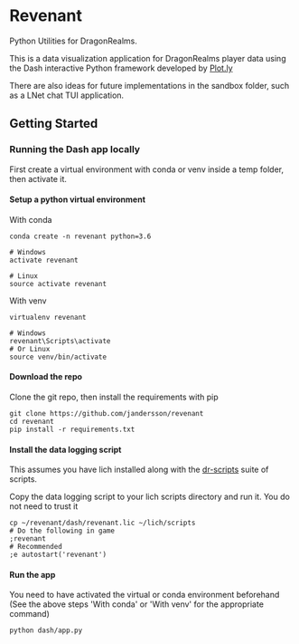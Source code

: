 # Revenant
Python Utilities for DragonRealms. 

This is a data visualization application for DragonRealms player data using the Dash interactive Python framework developed by [Plot.ly](https://plot.ly/)

There are also ideas for future implementations in the sandbox folder, such as a LNet chat TUI application.

## Getting Started

### Running the Dash app locally
First create a virtual environment with conda or venv inside a temp folder, then activate it.

#### Setup a python virtual environment

With conda
```
conda create -n revenant python=3.6

# Windows
activate revenant

# Linux
source activate revenant
```

With venv
```
virtualenv revenant

# Windows
revenant\Scripts\activate
# Or Linux
source venv/bin/activate
```

#### Download the repo

Clone the git repo, then install the requirements with pip
```
git clone https://github.com/jandersson/revenant 
cd revenant
pip install -r requirements.txt
```

#### Install the data logging script 
This assumes you have lich installed along with the [dr-scripts](https://github.com/rpherbig/dr-scripts) suite of scripts.

Copy the data logging script to your lich scripts directory and run it. You do not need to trust it
```
cp ~/revenant/dash/revenant.lic ~/lich/scripts
# Do the following in game
;revenant
# Recommended
;e autostart('revenant')
```

#### Run the app
You need to have activated the virtual or conda environment beforehand (See the above steps 'With conda' or 'With venv' for the appropriate command)
```
python dash/app.py
```

